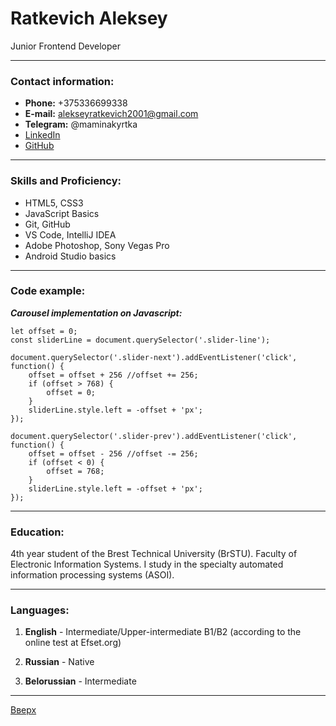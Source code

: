 <a id="anchor"></a>

# Ratkevich Aleksey 
Junior Frontend Developer

---

### Contact information: 
- __Phone:__ +375336699338
- __E-mail:__ alekseyratkevich2001@gmail.com
- __Telegram:__ @maminakyrtka
- [LinkedIn](https://www.linkedin.com/in/ratkevichaleksey/)
- [GitHub](https://github.com/AlekseyRatkevich)

---

### Skills and Proficiency: 
* HTML5, CSS3
* JavaScript Basics
* Git, GitHub
* VS Code, IntelliJ IDEA
* Adobe Photoshop, Sony Vegas Pro
* Android Studio basics 

---

### Code example: 

___Carousel implementation on Javascript:___

```
let offset = 0;
const sliderLine = document.querySelector('.slider-line');

document.querySelector('.slider-next').addEventListener('click', function() {
    offset = offset + 256 //offset += 256;
    if (offset > 768) {
        offset = 0;
    }
    sliderLine.style.left = -offset + 'px';
});

document.querySelector('.slider-prev').addEventListener('click', function() {
    offset = offset - 256 //offset -= 256;
    if (offset < 0) {
        offset = 768;
    }
    sliderLine.style.left = -offset + 'px';
});
```

---

### Education: 

4th year student of the Brest Technical University (BrSTU). Faculty of Electronic Information Systems. I study in the specialty automated information processing systems (ASOI).

---

### Languages: 

1.  __English__ - Intermediate/Upper-intermediate B1/B2 (according to the online test at Efset.org)

2.  __Russian__ - Native
3.  __Belorussian__ - Intermediate 

---

[Вверх](#anchor)
